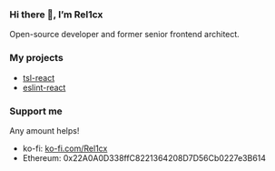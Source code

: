 ### Hi there 👋, I’m Rel1cx

Open-source developer and former senior frontend architect.

### My projects

- [tsl-react](https://github.com/react-analyzer/tsl-react)
- [eslint-react](https://github.com/Rel1cx/eslint-react)

### Support me

Any amount helps!

- ko-fi: [ko-fi.com/Rel1cx](https://ko-fi.com/Rel1cx)
- Ethereum: 0x22A0A0D338ffC8221364208D7D56Cb0227e3B614
